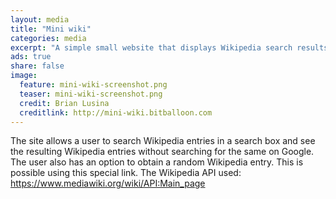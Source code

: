 ```yaml
---
layout: media
title: "Mini wiki"
categories: media
excerpt: "A simple small website that displays Wikipedia search results to the user in a simple elegant format"
ads: true
share: false
image:
  feature: mini-wiki-screenshot.png
  teaser: mini-wiki-screenshot.png
  credit: Brian Lusina
  creditlink: http://mini-wiki.bitballoon.com 
---
```


The site allows a user to search Wikipedia entries in a search box and see the resulting Wikipedia entries without searching for the same on Google. The user also has an option to obtain a random Wikipedia entry. This is possible using this special link. The Wikipedia API used: https://www.mediawiki.org/wiki/API:Main_page
